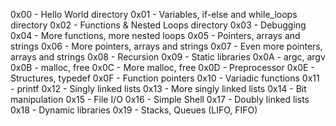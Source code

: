 0x00 - Hello World directory
0x01 - Variables, if-else and while_loops directory
0x02 - Functions & Nested Loops directory
0x03 - Debugging
0x04 - More functions, more nested loops
0x05 - Pointers, arrays and strings
0x06 - More pointers, arrays and strings
0x07 - Even more pointers, arrays and strings
0x08 - Recursion
0x09 - Static libraries
0x0A - argc, argv
0x0B - malloc, free
0x0C - More malloc, free
0x0D - Preprocessor
0x0E - Structures, typedef
0x0F - Function pointers
0x10 - Variadic functions
0x11 - printf
0x12 - Singly linked lists
0x13 - More singly linked lists
0x14 - Bit manipulation
0x15 - File I/O
0x16 - Simple Shell
0x17 - Doubly linked lists
0x18 - Dynamic libraries
0x19 - Stacks, Queues (LIFO, FIFO)
